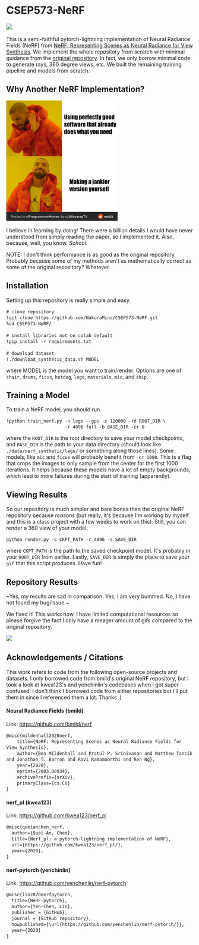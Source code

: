 # CSEP573-NeRF

<img src="./media/model=lego-epoch=1089-360.gif" width="300">

This is a semi-faithful pytorch-lightning implementation of Neural Radiance Fields (NeRF) from [NeRF: Representing Scenes as Neural Radiance for View Synthesis](https://arxiv.org/abs/2003.08934). We implement the whole repository from scratch with minimal guidance from the [original repository](https://github.com/bmild/nerf). In fact, we only borrow minimal code to generate rays, 360 degree views, etc. We built the remaining training pipeline and models from scratch.


## Why Another NeRF Implementation? 

<img src="./media/meme.jpg" width="300">

I believe in learning by doing! There were a billion details I would have never understood from simply reading the paper, so I implemented it. Also, because, well, you know. *School*.

NOTE: I don't think performance is as good as the original repository. Probably because some of my methods aren't as mathematically correct as some of the original repository? Whatever. 

## Installation

Setting up this repository is really simple and easy. 

```
# clone repository
!git clone https://github.com/NakuraMino/CSEP573-NeRF.git
%cd CSEP573-NeRF/

# install libraries not on colab default
!pip install -r requirements.txt

# download dataset
!./download_synthetic_data.sh MODEL
```

where MODEL is the model you want to train/render. Options are one of `chair`, `drums`, `ficus`, `hotdog`, `lego`, `materials`, `mic`, and `ship`.

## Training a Model 

To train a NeRF model, you should run 

```
!python train_nerf.py -n lego --gpu -s 120000 -rd ROOT_DIR \
                      -r 4096 full -b BASE_DIR -cr 0
```

where the `ROOT_DIR` is the root directory to save your model checkpoints, and `BASE_DIR` is the path to your data directory (should look like `./data/nerf_synthetic/lego/` or something along those lines). 
Some models, like `mic` and `ficus` will probably benefit from `-cr 1000`. This is a flag that crops the images to only sample from the center for the first 1000 iterations. It helps because these models
have a lot of empty backgrounds, which lead to more failures during the start of training (apparently).


## Viewing Results

So our repository is much simpler and bare bones than the original NeRF repository because *reasons* (but really, it's because I'm working by myself and this is a class project with a few weeks to work on this). Still, you can render a 360 view of your model:

```
python render.py -c CKPT_PATH -r 4096 -s SAVE_DIR
```

where `CKPT_PATH` is the path to the saved checkpoint model. It's probably in your `ROOT_DIR` from earlier. Lastly, `SAVE_DIR` is simply the place to save your `gif` that this script produces. Have fun!

## Repository Results

~Yes, my results are sad in comparison. Yes, I am very bummed. No, I have not found my bug/issue.~

We fixed it! This works now. I have limited computational resources so please forgive the fact I only have a meager amount of gifs compared to the original repository.

<img src="./media/model=lego-epoch=1089-360.gif" width="300">

## Acknowledgements / Citations

This work refers to code from the following open-source projects and datasets. I only borrowed code
from bmild's original NeRF repository, but I took a look at kwea123's and yenchinlin's codebases when
I got super confused. I don't think I borrowed code from either repositories but I'll put them in since
I referenced them a lot. Thanks :)

#### Neural Radiance Fields (bmild)
Link: https://github.com/bmild/nerf

```
@misc{mildenhall2020nerf,
    title={NeRF: Representing Scenes as Neural Radiance Fields for View Synthesis},
    author={Ben Mildenhall and Pratul P. Srinivasan and Matthew Tancik and Jonathan T. Barron and Ravi Ramamoorthi and Ren Ng},
    year={2020},
    eprint={2003.08934},
    archivePrefix={arXiv},
    primaryClass={cs.CV}
}
```

#### nerf_pl (kwea123)
Link: https://github.com/kwea123/nerf_pl

```
@misc{queianchen_nerf,
  author={Quei-An, Chen},
  title={Nerf_pl: a pytorch-lightning implementation of NeRF},
  url={https://github.com/kwea123/nerf_pl/},
  year={2020},
}
```

#### nerf-pytorch (yenchinlin)
Link: https://github.com/yenchenlin/nerf-pytorch

```
@misc{lin2020nerfpytorch,
  title={NeRF-pytorch},
  author={Yen-Chen, Lin},
  publisher = {GitHub},
  journal = {GitHub repository},
  howpublished={\url{https://github.com/yenchenlin/nerf-pytorch/}},
  year={2020}
}
```